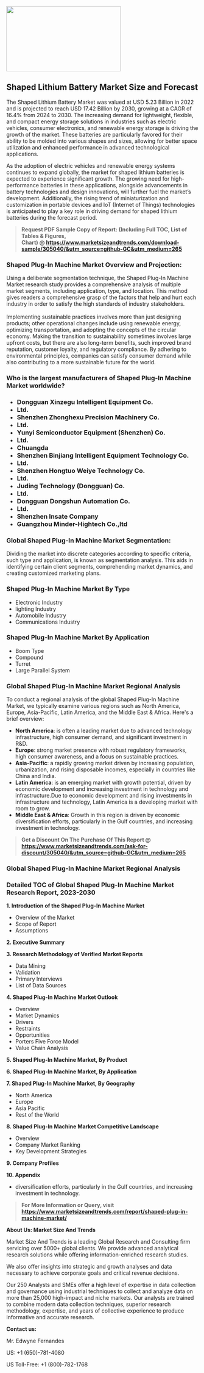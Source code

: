 <p><img class="alignnone size-medium wp-image-20088" src="https://ffe5etoiles.com/wp-content/uploads/2024/12/MST1-300x171.png" alt="" width="300" height="171" /></p><h2>Shaped Lithium Battery Market Size and Forecast</h2><p>The Shaped Lithium Battery Market was valued at USD 5.23 Billion in 2022 and is projected to reach USD 17.42 Billion by 2030, growing at a CAGR of 16.4% from 2024 to 2030. The increasing demand for lightweight, flexible, and compact energy storage solutions in industries such as electric vehicles, consumer electronics, and renewable energy storage is driving the growth of the market. These batteries are particularly favored for their ability to be molded into various shapes and sizes, allowing for better space utilization and enhanced performance in advanced technological applications.</p><p>As the adoption of electric vehicles and renewable energy systems continues to expand globally, the market for shaped lithium batteries is expected to experience significant growth. The growing need for high-performance batteries in these applications, alongside advancements in battery technologies and design innovations, will further fuel the market’s development. Additionally, the rising trend of miniaturization and customization in portable devices and IoT (Internet of Things) technologies is anticipated to play a key role in driving demand for shaped lithium batteries during the forecast period.</p></p><blockquote id="" class=""><strong>Request PDF Sample Copy of Report: (Including Full TOC, List of Tables &amp; Figures, Chart)&nbsp;@&nbsp;<strong><a href="https://www.marketsizeandtrends.com/download-sample/305040/&utm_source=github-GC&utm_medium=265" target="_blank">https://www.marketsizeandtrends.com/download-sample/305040/&utm_source=github-GC&utm_medium=265</a></strong></strong></blockquote><h3 id="" class="">Shaped Plug-In Machine Market&nbsp;Overview and Projection:</h3><p id="" class="">Using a deliberate segmentation technique, the Shaped Plug-In Machine Market research study provides a comprehensive analysis of multiple market segments, including application, type, and location. This method gives readers a comprehensive grasp of the factors that help and hurt each industry in order to satisfy the high standards of industry stakeholders. <br /> <br />Implementing sustainable practices involves more than just designing products; other operational changes include using renewable energy, optimizing transportation, and adopting the concepts of the circular economy. Making the transition to sustainability sometimes involves large upfront costs, but there are also long-term benefits, such improved brand reputation, customer loyalty, and regulatory compliance. By adhering to environmental principles, companies can satisfy consumer demand while also contributing to a more sustainable future for the world.</p><h3 id="" class="">Who is the largest manufacturers of&nbsp;Shaped Plug-In Machine Market worldwide?</h3><h3 class=""><p><ul><li>Dongguan Xinzegu Intelligent Equipment Co. </li><li> Ltd. </li><li> Shenzhen Zhonghexu Precision Machinery Co. </li><li> Ltd. </li><li> Yunyi Semiconductor Equipment (Shenzhen) Co. </li><li> Ltd. </li><li> Chuangda </li><li> Shenzhen Binjiang Intelligent Equipment Technology Co. </li><li> Ltd. </li><li> Shenzhen Hongtuo Weiye Technology Co. </li><li> Ltd. </li><li> Juding Technology (Dongguan) Co. </li><li> Ltd. </li><li> Dongguan Dongshun Automation Co. </li><li> Ltd. </li><li> Shenzhen Insate Company </li><li> Guangzhou Minder-Hightech Co.,ltd</li></ul></p></h3><h3 id="" class="">Global&nbsp;Shaped Plug-In Machine Market Segmentation:</h3><p id="" class="">Dividing the market into discrete categories according to specific criteria, such type and application, is known as segmentation analysis. This aids in identifying certain client segments, comprehending market dynamics, and creating customized marketing plans.</p><h3 id="" class="">Shaped Plug-In Machine Market&nbsp;By Type</h3><p><p><ul><li>Electronic Industry</li><li> lighting Industry</li><li> Automobile Industry</li><li> Communications Industry</p></li></ul></p></p><h3 id="" class="">Shaped Plug-In Machine Market&nbsp;By Application</h3><p class=""><p><ul><li>Boom Type</li><li> Compound</li><li> Turret</li><li> Large Parallel System</li></ul></p></p><h3 id="" class="">Global Shaped Plug-In Machine Market Regional Analysis</h3><p id="" class="">To conduct a regional analysis of the global Shaped Plug-In Machine Market, we typically examine various regions such as North America, Europe, Asia-Pacific, Latin America, and the Middle East &amp; Africa. Here's a brief overview:</p><ul><li><strong>North America</strong>: is often a leading market due to advanced technology infrastructure, high consumer demand, and significant investment in R&amp;D.</li><li><strong>Europe</strong>: strong market presence with robust regulatory frameworks, high consumer awareness, and a focus on sustainable practices.</li><li><strong>Asia-Pacific</strong>: a rapidly growing market driven by increasing population, urbanization, and rising disposable incomes, especially in countries like China and India.</li><li><strong>Latin America</strong>: is an emerging market with growth potential, driven by economic development and increasing investment in technology and infrastructure.Due to economic development and rising investments in infrastructure and technology, Latin America is a developing market with room to grow.</li><li><strong>Middle East &amp; Africa</strong>: Growth in this region is driven by economic diversification efforts, particularly in the Gulf countries, and increasing investment in technology.</li></ul><blockquote id="" class=""><strong>Get a Discount On The Purchase Of This Report @ <strong><a href="https://www.marketsizeandtrends.com/ask-for-discount/305040/&utm_source=github-GC&utm_medium=265" target="_blank">https://www.marketsizeandtrends.com/ask-for-discount/305040/&utm_source=github-GC&utm_medium=265</a></strong></strong></blockquote><h3 id="" class="">Global Shaped Plug-In Machine Market Regional Analysis</h3><h3 id="" class="">Detailed TOC of Global Shaped Plug-In Machine Market Research Report, 2023-2030</h3><p id="" class=""><strong>1. Introduction of the Shaped Plug-In Machine Market</strong></p><ul><li>Overview of the Market</li><li>Scope of Report</li><li>Assumptions</li></ul><p id="" class=""><strong>2. Executive Summary</strong></p><p id="" class=""><strong>3. Research Methodology of Verified Market Reports</strong></p><ul><li>Data Mining</li><li>Validation</li><li>Primary Interviews</li><li>List of Data Sources</li></ul><p id="" class=""><strong>4. Shaped Plug-In Machine Market Outlook</strong></p><ul><li>Overview</li><li>Market Dynamics</li><li>Drivers</li><li>Restraints</li><li>Opportunities</li><li>Porters Five Force Model</li><li>Value Chain Analysis</li></ul><p id="" class=""><strong>5. Shaped Plug-In Machine Market, By Product</strong></p><p id="" class=""><strong>6. Shaped Plug-In Machine Market, By Application</strong></p><p id="" class=""><strong>7. Shaped Plug-In Machine Market, By Geography</strong></p><ul><li>North America</li><li>Europe</li><li>Asia Pacific</li><li>Rest of the World</li></ul><p id="" class=""><strong>8. Shaped Plug-In Machine Market Competitive Landscape</strong></p><ul><li>Overview</li><li>Company Market Ranking</li><li>Key Development Strategies</li></ul><p id="" class=""><strong>9. Company Profiles</strong></p><p id="" class=""><strong>10. Appendix</strong></p><ul><li>diversification efforts, particularly in the Gulf countries, and increasing investment in technology.</li></ul><blockquote id="" class=""><strong>For More Information or Query, visit <strong><strong><a href="https://www.marketsizeandtrends.com/report/shaped-plug-in-machine-market/" target="_blank">https://www.marketsizeandtrends.com/report/shaped-plug-in-machine-market/</a></strong></strong></strong></blockquote><p id="" class=""><strong>About Us: Market Size And Trends</strong></p><p id="" class="">Market Size And Trends is a leading Global Research and Consulting firm servicing over 5000+ global clients. We provide advanced analytical research solutions while offering information-enriched research studies.</p><p id="" class="">We also offer insights into strategic and growth analyses and data necessary to achieve corporate goals and critical revenue decisions.</p><p id="" class="">Our 250 Analysts and SMEs offer a high level of expertise in data collection and governance using industrial techniques to collect and analyze data on more than 25,000 high-impact and niche markets. Our analysts are trained to combine modern data collection techniques, superior research methodology, expertise, and years of collective experience to produce informative and accurate research.</p><p id="" class=""><strong>Contact us:</strong></p><p id="" class="">Mr. Edwyne Fernandes</p><p id="" class="">US: +1 (650)-781-4080</p><p id="" class="">US Toll-Free: +1 (800)-782-1768</p>

